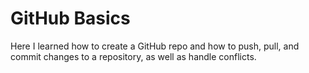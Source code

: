 # GitHub Basics
Here I learned how to create a GitHub repo and how to push, pull, and commit changes to a repository, as well as handle conflicts.